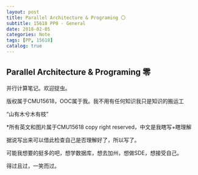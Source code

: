 ```yaml
---
layout: post
title: Parallel Architecture & Programing 〇
subtitle: 15618 PP0 - General
date: 2018-02-05
categories: Note
tags: [PP, 15618]
catalog: true
---
```


## Parallel Architecture & Programing 零

并行计算笔记。欢迎捉虫。

版权属于CMU15618，OOC属于我。我不用有任何知识我只是知识的搬运工

“山有木兮木有枝”

*所有英文和图片属于CMU15618 copy right reserved，中文是我瞎写+瞎理解

据说写出来可以借此检查自己是否理解好了，所以写了。

可能我想要的挺多的吧，想学数据库，想去加州，想做SDE，想接受自己。

得过且过，一笑而过。

